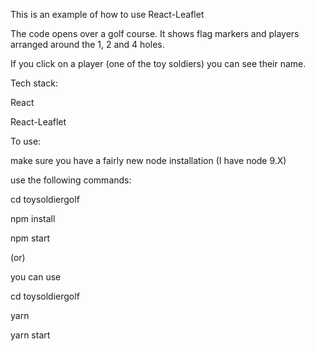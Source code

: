 This is an example of how to use React-Leaflet

The code opens over a golf course. It shows flag markers and players arranged around the 1, 2 and 4 holes.

If you click on a player (one of the toy soldiers) you can see their name.

Tech stack:

React

React-Leaflet

To use:

make sure you have a fairly new node installation (I have node 9.X) 

use the following commands:

cd toysoldiergolf

npm install

npm start

(or)

you can use

cd toysoldiergolf

yarn

yarn start